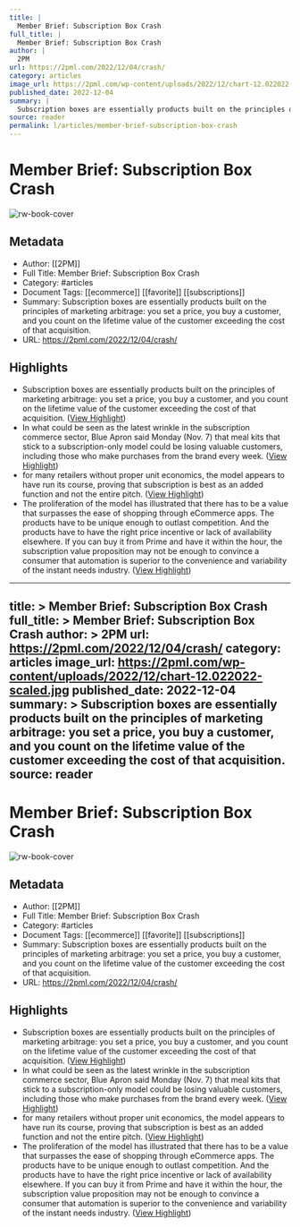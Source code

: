 ```yaml
---
title: |
  Member Brief: Subscription Box Crash
full_title: |
  Member Brief: Subscription Box Crash
author: |
  2PM
url: https://2pml.com/2022/12/04/crash/
category: articles
image_url: https://2pml.com/wp-content/uploads/2022/12/chart-12.022022-scaled.jpg
published_date: 2022-12-04
summary: |
  Subscription boxes are essentially products built on the principles of marketing arbitrage: you set a price, you buy a customer, and you count on the lifetime value of the customer exceeding the cost of that acquisition.
source: reader
permalink: l/articles/member-brief-subscription-box-crash
---
```

# Member Brief: Subscription Box Crash

![rw-book-cover](https://2pml.com/wp-content/uploads/2022/12/chart-12.022022-scaled.jpg)

## Metadata
- Author: [[2PM]]
- Full Title: Member Brief: Subscription Box Crash
- Category: #articles
- Document Tags: [[ecommerce]] [[favorite]] [[subscriptions]] 
- Summary: Subscription boxes are essentially products built on the principles of marketing arbitrage: you set a price, you buy a customer, and you count on the lifetime value of the customer exceeding the cost of that acquisition.
- URL: https://2pml.com/2022/12/04/crash/

## Highlights
- Subscription boxes are essentially products built on the principles of marketing arbitrage: you set a price, you buy a customer, and you count on the lifetime value of the customer exceeding the cost of that acquisition. ([View Highlight](https://read.readwise.io/read/01gm83e81zng7nvch6sk4j3a0f))
- In what could be seen as the latest wrinkle in the subscription commerce sector, Blue Apron said Monday (Nov. 7) that meal kits that stick to a subscription-only model could be losing valuable customers, including those who make purchases from the brand every week. ([View Highlight](https://read.readwise.io/read/01gm83max7ywy2ywjgcbbk8evz))
- for many retailers without proper unit economics, the model appears to have run its course, proving that subscription is best as an added function and not the entire pitch. ([View Highlight](https://read.readwise.io/read/01gm83ng5kc2xpsntqb28jbde5))
- The proliferation of the model has illustrated that there has to be a value that surpasses the ease of shopping through eCommerce apps. The products have to be unique enough to outlast competition. And the products have to have the right price incentive or lack of availability elsewhere. If you can buy it from Prime and have it within the hour, the subscription value proposition may not be enough to convince a consumer that automation is superior to the convenience and variability of the instant needs industry. ([View Highlight](https://read.readwise.io/read/01gm83r0wan1w8rs13admy8e59))


---
title: >
  Member Brief: Subscription Box Crash
full_title: >
  Member Brief: Subscription Box Crash
author: >
  2PM
url: https://2pml.com/2022/12/04/crash/
category: articles
image_url: https://2pml.com/wp-content/uploads/2022/12/chart-12.022022-scaled.jpg
published_date: 2022-12-04
summary: >
  Subscription boxes are essentially products built on the principles of marketing arbitrage: you set a price, you buy a customer, and you count on the lifetime value of the customer exceeding the cost of that acquisition.
source: reader
---
# Member Brief: Subscription Box Crash

![rw-book-cover](https://2pml.com/wp-content/uploads/2022/12/chart-12.022022-scaled.jpg)

## Metadata
- Author: [[2PM]]
- Full Title: Member Brief: Subscription Box Crash
- Category: #articles
- Document Tags: [[ecommerce]] [[favorite]] [[subscriptions]] 
- Summary: Subscription boxes are essentially products built on the principles of marketing arbitrage: you set a price, you buy a customer, and you count on the lifetime value of the customer exceeding the cost of that acquisition.
- URL: https://2pml.com/2022/12/04/crash/

## Highlights
- Subscription boxes are essentially products built on the principles of marketing arbitrage: you set a price, you buy a customer, and you count on the lifetime value of the customer exceeding the cost of that acquisition. ([View Highlight](https://read.readwise.io/read/01gm83e81zng7nvch6sk4j3a0f))
- In what could be seen as the latest wrinkle in the subscription commerce sector, Blue Apron said Monday (Nov. 7) that meal kits that stick to a subscription-only model could be losing valuable customers, including those who make purchases from the brand every week. ([View Highlight](https://read.readwise.io/read/01gm83max7ywy2ywjgcbbk8evz))
- for many retailers without proper unit economics, the model appears to have run its course, proving that subscription is best as an added function and not the entire pitch. ([View Highlight](https://read.readwise.io/read/01gm83ng5kc2xpsntqb28jbde5))
- The proliferation of the model has illustrated that there has to be a value that surpasses the ease of shopping through eCommerce apps. The products have to be unique enough to outlast competition. And the products have to have the right price incentive or lack of availability elsewhere. If you can buy it from Prime and have it within the hour, the subscription value proposition may not be enough to convince a consumer that automation is superior to the convenience and variability of the instant needs industry. ([View Highlight](https://read.readwise.io/read/01gm83r0wan1w8rs13admy8e59))


